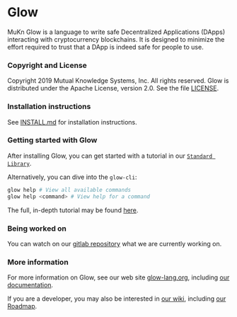# Glow

MuKn Glow is a language to write safe Decentralized Applications (DApps)
interacting with cryptocurrency blockchains.
It is designed to minimize the effort required to trust
that a DApp is indeed safe for people to use.

### Copyright and License

Copyright 2019 Mutual Knowledge Systems, Inc. All rights reserved.
Glow is distributed under the Apache License, version 2.0. See the file [LICENSE](LICENSE).

### Installation instructions

See [INSTALL.md](INSTALL.md) for installation instructions.

### Getting started with Glow

After installing Glow,
you can get started with a tutorial in our [`Standard Library`](./dapps/README.md).

Alternatively, you can dive into the `glow-cli`:
``` sh
glow help # View all available commands
glow help <command> # View help for a command
```

The full, in-depth tutorial may be found [here](https://glow-lang.org/docs/Glow_Tutorial.html).

### Being worked on

You can watch on our [gitlab repository](https://gitlab.com/mukn/glow)
what we are currently working on.

### More information

For more information on Glow, see our web site
[glow-lang.org](https://glow-lang.org), including
[our documentation](https://glow-lang.org/docs).

If you are a developer, you may also be interested in
[our wiki](https://gitlab.com/mukn/glow/-/wikis/home), including
[our Roadmap](https://gitlab.com/mukn/glow/-/wikis/Roadmap).
